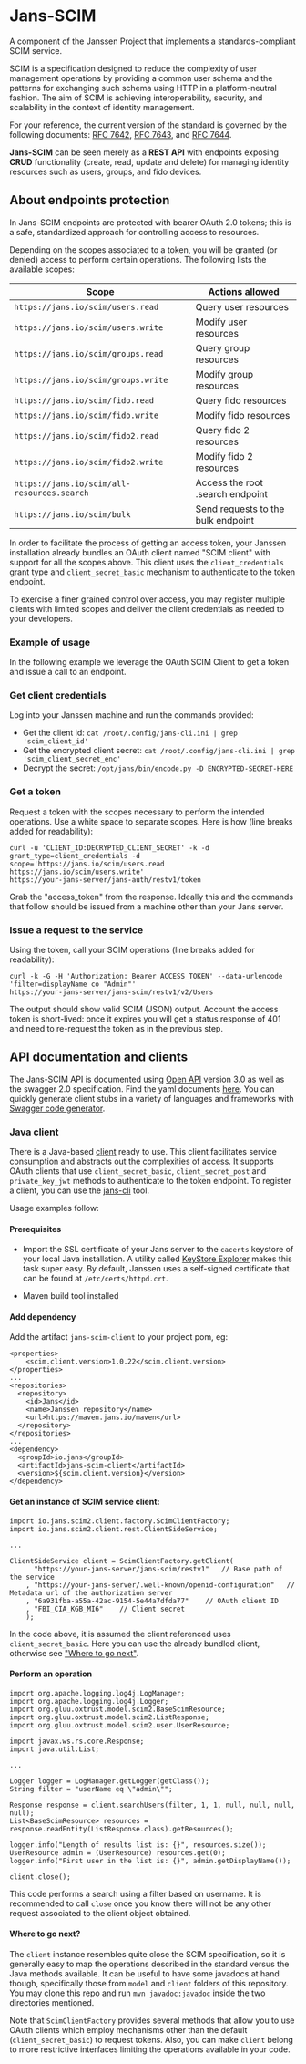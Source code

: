 # Jans-SCIM

A component of the Janssen Project that implements a standards-compliant SCIM service.

SCIM is a specification designed to reduce the complexity of user management 
operations by providing a common user schema and the patterns for exchanging such 
schema using HTTP in a platform-neutral fashion. The aim of SCIM is achieving 
interoperability, security, and scalability in the context of identity management.

For your reference, the current version of the standard is governed by the following 
documents: [RFC 7642](https://tools.ietf.org/html/rfc7642), [RFC 7643](https://tools.ietf.org/html/rfc7643), and [RFC 7644](https://tools.ietf.org/html/rfc7644).

**Jans-SCIM** can be seen merely as a **REST API** with endpoints exposing 
**CRUD** functionality (create, read, update and delete) for managing identity resources such as users, groups, and fido devices.

## About endpoints protection

In Jans-SCIM endpoints are protected with bearer OAuth 2.0 tokens; this is a safe, standardized approach for controlling access to resources.

Depending on the scopes associated to a token, you will be granted (or denied) access to perform certain operations. The following lists the available scopes:

|Scope|Actions allowed|
|-|-|
|`https://jans.io/scim/users.read`|Query user resources|
|`https://jans.io/scim/users.write`|Modify user resources|
|`https://jans.io/scim/groups.read`|Query group resources|
|`https://jans.io/scim/groups.write`|Modify group resources|
|`https://jans.io/scim/fido.read`|Query fido resources|
|`https://jans.io/scim/fido.write`|Modify fido resources|
|`https://jans.io/scim/fido2.read`|Query fido 2 resources|
|`https://jans.io/scim/fido2.write`|Modify fido 2 resources|
|`https://jans.io/scim/all-resources.search`|Access the root .search endpoint| 
|`https://jans.io/scim/bulk`|Send requests to the bulk endpoint|

In order to facilitate the process of getting an access token, your Janssen installation already bundles an OAuth client named "SCIM client" with support for all the scopes above. This client uses the `client_credentials` grant type and `client_secret_basic` mechanism to authenticate to the token endpoint.

To exercise a finer grained control over access, you may register multiple clients with limited scopes and deliver the client credentials as needed to your developers. 

### Example of usage

In the following example we leverage the OAuth SCIM Client to get a token and issue a call to an endpoint. 

### Get client credentials

Log into your Janssen machine and run the commands provided:

- Get the client id: `cat /root/.config/jans-cli.ini | grep 'scim_client_id'`
- Get the encrypted client secret: `cat /root/.config/jans-cli.ini | grep 'scim_client_secret_enc'`
- Decrypt the secret: `/opt/jans/bin/encode.py -D ENCRYPTED-SECRET-HERE`

### Get a token

Request a token with the scopes necessary to perform the intended operations. Use a white space to separate scopes. Here is how (line breaks added for readability): 

```
curl -u 'CLIENT_ID:DECRYPTED_CLIENT_SECRET' -k -d grant_type=client_credentials -d 
scope='https://jans.io/scim/users.read https://jans.io/scim/users.write' 
https://your-jans-server/jans-auth/restv1/token
```

Grab the "access_token" from the response. Ideally this and the commands that follow should be issued from a machine other than your Jans server. 

### Issue a request to the service

Using the token, call your SCIM operations (line breaks added for readability):

```
curl -k -G -H 'Authorization: Bearer ACCESS_TOKEN' --data-urlencode 'filter=displayName co "Admin"' 
https://your-jans-server/jans-scim/restv1/v2/Users
```

The output should show valid SCIM (JSON) output. Account the access token is short-lived: once it expires you will get a status response of 401 and need to re-request the token as in the previous step.

## API documentation and clients

The Jans-SCIM API is documented using [Open API](https://www.openapis.org) version 3.0 as well as the swagger 2.0 specification. Find the yaml documents [here](https://github.com/JanssenProject/jans-scim/tree/master/server/src/main/resources). You can quickly generate client stubs in a variety of languages and frameworks with [Swagger code generator](https://swagger.io/tools/swagger-codegen).

### Java client

There is a Java-based [client](https://github.com/JanssenProject/jans-scim/tree/master/client) ready to use. This client facilitates service consumption and abstracts out the complexities of access. It supports OAuth clients that use `client_secret_basic`, `client_secret_post` and `private_key_jwt` methods to authenticate to the token endpoint. To register a client, you can use the [jans-cli](https://github.com/JanssenProject/jans-cli) tool.

Usage examples follow:

#### Prerequisites

- Import the SSL certificate of your Jans server to the `cacerts` keystore of your local Java installation. A utility called [KeyStore Explorer](https://keystore-explorer.org/) makes this task super easy. By default, Janssen uses a self-signed certificate that can be found at `/etc/certs/httpd.crt`.

- Maven build tool installed

#### Add dependency

Add the artifact `jans-scim-client` to your project pom, eg:

```
<properties>
	<scim.client.version>1.0.22</scim.client.version>
</properties>
...
<repositories>
  <repository>
    <id>Jans</id>
    <name>Janssen repository</name>
    <url>https://maven.jans.io/maven</url>
  </repository>
</repositories>
...
<dependency>
  <groupId>io.jans</groupId>
  <artifactId>jans-scim-client</artifactId>
  <version>${scim.client.version}</version>
</dependency>
```

#### Get an instance of SCIM service client:

```
import io.jans.scim2.client.factory.ScimClientFactory;
import io.jans.scim2.client.rest.ClientSideService;

...

ClientSideService client = ScimClientFactory.getClient(
      "https://your-jans-server/jans-scim/restv1"   // Base path of the service 
    , "https://your-jans-server/.well-known/openid-configuration"   // Metadata url of the authorization server 
    , "6a931fba-a55a-42ac-9154-5e44a7dfda77"    // OAuth client ID
    , "FBI_CIA_KGB_MI6"    // Client secret
    );
```

In the code above, it is assumed the client referenced uses `client_secret_basic`. Here you can use the already bundled client, otherwise see ["Where to go next"](#where-to-go-next).

#### Perform an operation

```
import org.apache.logging.log4j.LogManager;
import org.apache.logging.log4j.Logger;
import org.gluu.oxtrust.model.scim2.BaseScimResource;
import org.gluu.oxtrust.model.scim2.ListResponse;
import org.gluu.oxtrust.model.scim2.user.UserResource;

import javax.ws.rs.core.Response;
import java.util.List;

...

Logger logger = LogManager.getLogger(getClass());
String filter = "userName eq \"admin\"";

Response response = client.searchUsers(filter, 1, 1, null, null, null, null);
List<BaseScimResource> resources = response.readEntity(ListResponse.class).getResources();

logger.info("Length of results list is: {}", resources.size());
UserResource admin = (UserResource) resources.get(0);
logger.info("First user in the list is: {}", admin.getDisplayName());

client.close();
```

This code performs a search using a filter based on username. It is recommended to call `close` once you know there will not be any other request associated to the client object obtained.

#### Where to go next? 

The `client` instance resembles quite close the SCIM specification, so it is generally easy to map the operations described in the standard versus the Java methods available. It can be useful to have some javadocs at hand though, specifically those from `model` and `client` folders of this repository. You may clone this repo and run `mvn javadoc:javadoc` inside the two directories mentioned.

Note that `ScimClientFactory` provides several methods that allow you to use OAuth clients which employ mechanisms other than the default (`client_secret_basic`) to request tokens. Also, you can make `client` belong to more restrictive interfaces limiting the operations available in your code.
